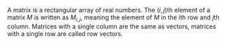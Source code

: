 
A matrix is a rectangular array of real numbers. The $(i,j)$th element of a matrix $M$ is written as $M_{i,j}$, meaning the element of $M$ in the $i$th row and $j$th column. Matrices with a single column are the same as vectors, matrices with a single row are called row vectors.